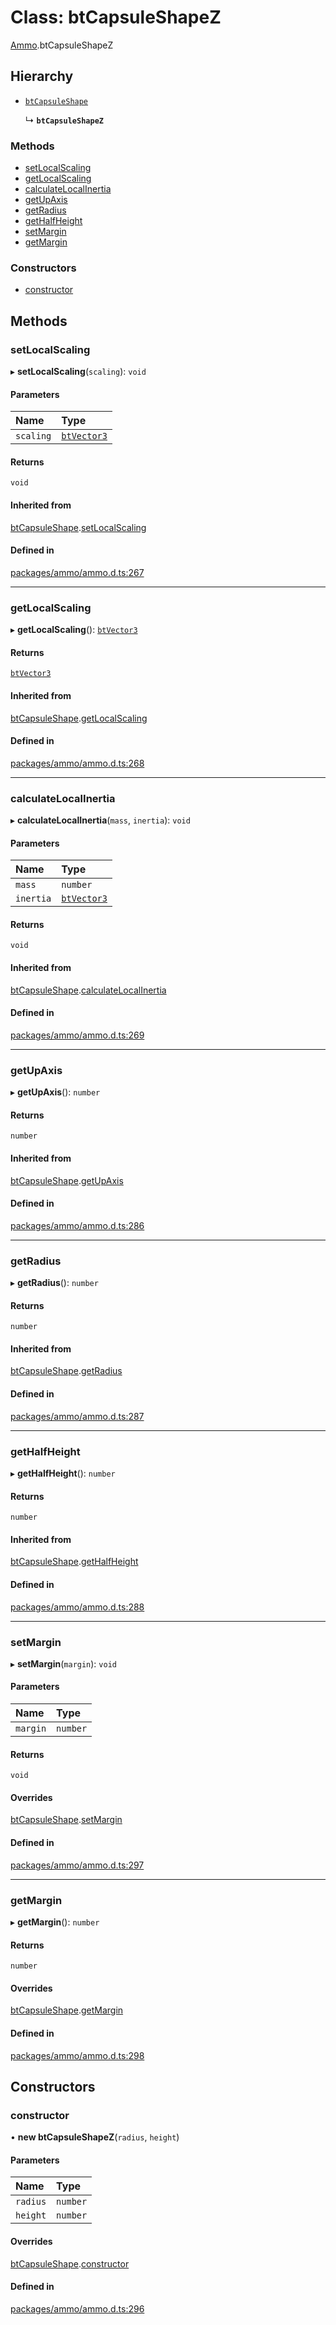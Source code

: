 # Class: btCapsuleShapeZ

[Ammo](../modules/Ammo.md).btCapsuleShapeZ

## Hierarchy

- [`btCapsuleShape`](Ammo.btCapsuleShape.md)

  ↳ **`btCapsuleShapeZ`**


### Methods

- [setLocalScaling](Ammo.btCapsuleShapeZ.md#setlocalscaling)
- [getLocalScaling](Ammo.btCapsuleShapeZ.md#getlocalscaling)
- [calculateLocalInertia](Ammo.btCapsuleShapeZ.md#calculatelocalinertia)
- [getUpAxis](Ammo.btCapsuleShapeZ.md#getupaxis)
- [getRadius](Ammo.btCapsuleShapeZ.md#getradius)
- [getHalfHeight](Ammo.btCapsuleShapeZ.md#gethalfheight)
- [setMargin](Ammo.btCapsuleShapeZ.md#setmargin)
- [getMargin](Ammo.btCapsuleShapeZ.md#getmargin)

### Constructors

- [constructor](Ammo.btCapsuleShapeZ.md#constructor)

## Methods

### setLocalScaling

▸ **setLocalScaling**(`scaling`): `void`

#### Parameters

| Name | Type |
| :------ | :------ |
| `scaling` | [`btVector3`](Ammo.btVector3.md) |

#### Returns

`void`

#### Inherited from

[btCapsuleShape](Ammo.btCapsuleShape.md).[setLocalScaling](Ammo.btCapsuleShape.md#setlocalscaling)

#### Defined in

[packages/ammo/ammo.d.ts:267](https://github.com/Orillusion/orillusion/blob/main/packages/ammo/ammo.d.ts#L267)

___

### getLocalScaling

▸ **getLocalScaling**(): [`btVector3`](Ammo.btVector3.md)

#### Returns

[`btVector3`](Ammo.btVector3.md)

#### Inherited from

[btCapsuleShape](Ammo.btCapsuleShape.md).[getLocalScaling](Ammo.btCapsuleShape.md#getlocalscaling)

#### Defined in

[packages/ammo/ammo.d.ts:268](https://github.com/Orillusion/orillusion/blob/main/packages/ammo/ammo.d.ts#L268)

___

### calculateLocalInertia

▸ **calculateLocalInertia**(`mass`, `inertia`): `void`

#### Parameters

| Name | Type |
| :------ | :------ |
| `mass` | `number` |
| `inertia` | [`btVector3`](Ammo.btVector3.md) |

#### Returns

`void`

#### Inherited from

[btCapsuleShape](Ammo.btCapsuleShape.md).[calculateLocalInertia](Ammo.btCapsuleShape.md#calculatelocalinertia)

#### Defined in

[packages/ammo/ammo.d.ts:269](https://github.com/Orillusion/orillusion/blob/main/packages/ammo/ammo.d.ts#L269)

___

### getUpAxis

▸ **getUpAxis**(): `number`

#### Returns

`number`

#### Inherited from

[btCapsuleShape](Ammo.btCapsuleShape.md).[getUpAxis](Ammo.btCapsuleShape.md#getupaxis)

#### Defined in

[packages/ammo/ammo.d.ts:286](https://github.com/Orillusion/orillusion/blob/main/packages/ammo/ammo.d.ts#L286)

___

### getRadius

▸ **getRadius**(): `number`

#### Returns

`number`

#### Inherited from

[btCapsuleShape](Ammo.btCapsuleShape.md).[getRadius](Ammo.btCapsuleShape.md#getradius)

#### Defined in

[packages/ammo/ammo.d.ts:287](https://github.com/Orillusion/orillusion/blob/main/packages/ammo/ammo.d.ts#L287)

___

### getHalfHeight

▸ **getHalfHeight**(): `number`

#### Returns

`number`

#### Inherited from

[btCapsuleShape](Ammo.btCapsuleShape.md).[getHalfHeight](Ammo.btCapsuleShape.md#gethalfheight)

#### Defined in

[packages/ammo/ammo.d.ts:288](https://github.com/Orillusion/orillusion/blob/main/packages/ammo/ammo.d.ts#L288)

___

### setMargin

▸ **setMargin**(`margin`): `void`

#### Parameters

| Name | Type |
| :------ | :------ |
| `margin` | `number` |

#### Returns

`void`

#### Overrides

[btCapsuleShape](Ammo.btCapsuleShape.md).[setMargin](Ammo.btCapsuleShape.md#setmargin)

#### Defined in

[packages/ammo/ammo.d.ts:297](https://github.com/Orillusion/orillusion/blob/main/packages/ammo/ammo.d.ts#L297)

___

### getMargin

▸ **getMargin**(): `number`

#### Returns

`number`

#### Overrides

[btCapsuleShape](Ammo.btCapsuleShape.md).[getMargin](Ammo.btCapsuleShape.md#getmargin)

#### Defined in

[packages/ammo/ammo.d.ts:298](https://github.com/Orillusion/orillusion/blob/main/packages/ammo/ammo.d.ts#L298)

## Constructors

### constructor

• **new btCapsuleShapeZ**(`radius`, `height`)

#### Parameters

| Name | Type |
| :------ | :------ |
| `radius` | `number` |
| `height` | `number` |

#### Overrides

[btCapsuleShape](Ammo.btCapsuleShape.md).[constructor](Ammo.btCapsuleShape.md#constructor)

#### Defined in

[packages/ammo/ammo.d.ts:296](https://github.com/Orillusion/orillusion/blob/main/packages/ammo/ammo.d.ts#L296)
